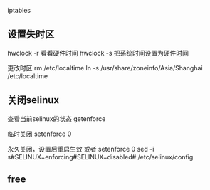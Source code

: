 
iptables


## 设置失时区

hwclock -r 看看硬件时间
hwclock -s 把系统时间设置为硬件时间

更改时区
rm /etc/localtime
ln -s /usr/share/zoneinfo/Asia/Shanghai /etc/localtime


## 关闭selinux

查看当前selinux的状态
getenforce

临时关闭
setenforce 0

永久关闭，设置后重启生效 或者 setenforce 0
sed -i s#SELINUX=enforcing#SELINUX=disabled# /etc/selinux/config



## free 

